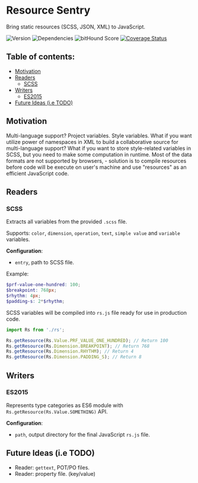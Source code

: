 # Resource Sentry

Bring static resources (SCSS, JSON, XML) to JavaScript.

![Version](https://img.shields.io/npm/v/resource-sentry.svg)
![Dependencies](https://david-dm.org/NicolasSiver/resource-sentry.svg)
![bitHound Score](https://www.bithound.io/github/NicolasSiver/resource-sentry/badges/score.svg)
[![Coverage Status](https://coveralls.io/repos/github/NicolasSiver/resource-sentry/badge.svg?branch=master)](https://coveralls.io/github/NicolasSiver/resource-sentry?branch=master)

## Table of contents:

<!-- START doctoc generated TOC please keep comment here to allow auto update -->
<!-- DON'T EDIT THIS SECTION, INSTEAD RE-RUN doctoc TO UPDATE -->
 

- [Motivation](#motivation)
- [Readers](#readers)
  - [SCSS](#scss)
- [Writers](#writers)
  - [ES2015](#es2015)
- [Future Ideas (i.e TODO)](#future-ideas-ie-todo)

<!-- END doctoc generated TOC please keep comment here to allow auto update -->


## Motivation

Multi-language support? Project variables. Style variables. What if you want utilize power of namespaces in XML to build a collaborative source for multi-language support? What if you want to store style-related variables in SCSS, but you need to make some computation in runtime. Most of the data formats are not supported by browsers, - solution is to compile resources before code will be execute on user's machine and use "resources" as an efficient JavaScript code.

## Readers

### SCSS

Extracts all variables from the provided `.scss` file.

Supports: `color`, `dimension`, `operation`, `text`, `simple value` and `variable` variables.

**Configuration**:

- `entry`, path to SCSS file.

Example:

```scss
$prf-value-one-hundred: 100;
$breakpoint: 768px;
$rhythm: 4px;
$padding-s: 2*$rhythm;
```

SCSS variables will be compiled into `rs.js` file ready for use in production code.

```js
import Rs from './rs';

Rs.getResource(Rs.Value.PRF_VALUE_ONE_HUNDRED); // Return 100
Rs.getResource(Rs.Dimension.BREAKPOINT); // Return 768
Rs.getResource(Rs.Dimension.RHYTHM); // Return 4
Rs.getResource(Rs.Dimension.PADDING_S); // Return 8
```

## Writers

### ES2015

Represents type categories as ES6 module with `Rs.getResource(Rs.Value.SOMETHING)` API.

**Configuration**:

- `path`, output directory for the final JavaScript `rs.js` file.


## Future Ideas (i.e TODO)

- Reader: `gettext`, POT/PO files.
- Reader: property file. (key/value)
